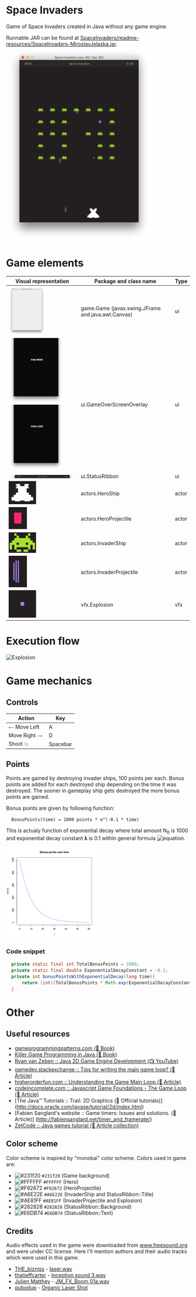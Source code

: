 # Space Invaders
Game of Space Invaders created in Java without any game engine.

Runnable JAR can be found at [SpaceInvaders/readme-resources/SpaceInvaders-MiroslavJelaska.jar](https://github.com/MiroslavJelaska/SpaceInvaders/blob/master/readme-resources/SpaceInvaders-MiroslavJelaska.jar?raw=true).
<img src="readme-resources/screenshot2.png" alt="Screenshot" width="400"/>

# Game elements
Visual representation | Package and class name | Type
------------ | ------------- | -------------
<img src="readme-resources/JFrame and Canvas.png" alt="JFrame and Canvas" width="100"/> | game.Game (javax.swing.JFrame and java.awt.Canvas) | ui
<img src="readme-resources/GameOverScreenOverlay - You Won.png" alt="GameOverScreenOverlay - You Won" width="150"/> <img src="readme-resources/GameOverScreenOverlay - You Lost.png" alt="GameOverScreenOverlay - You Lost" width="150"/> | ui.GameOverScreenOverlay | ui
<img src="readme-resources/StatusRibbon.png" alt="StatusRibbon" width="350"/> | ui.StatusRibbon| ui
<img src="readme-resources/HeroShip.png" alt="HeroShip" width="75"/> | actors.HeroShip | actor
<img src="readme-resources/HeroProjectile.png" alt="HeroProjectile" width="50"/> | actors.HeroProjectile | actor
<img src="readme-resources/InvaderShip.png" alt="InvaderShip" width="75"/> | actors.InvaderShip | actor
<img src="readme-resources/InvaderProjectile - animation.gif" alt="InvaderProjectile" width="50"/> | actors.InvaderProjectile | actor
<img src="readme-resources/Explosion - animation.gif" alt="Explosion" width="75"/> | vfx.Explosion | vfx

# Execution flow
<img src="readme-resources/Flow diagram for SpaceInvaders.png" alt="Explosion" width="350"/> 

# Game mechanics
## Controls
| Action | Key      |
|--------|----------|
| ⤎ Move Left   | A       |
| Move Right ⤏  | D        |
| Shoot 💥 | Spacebar |

## Points
Points are gained by destroying invader ships, 100 points per each. Bonus points are added for each destroyed ship depending on the time it was destroyed. The sooner in gameplay ship gets destroyed the more bonus points are gained.

Bonus points are given by following function:
```
  BonusPoints(time) = 1000 points * e^(-0.1 * time)
```
This is actualy function of exponential decay where total amount N<sub>0</sub> is 1000 and exponential decay constant 𝛌 is 0.1 within general formula 
![equation](https://wikimedia.org/api/rest_v1/media/math/render/svg/baa07972d73b76745139edb5b4aa0aa3b9eac222).

<img src="readme-resources/bonus-points-plot.png" alt="Bonus points plot" width="250"/>

### Code snippet
``` Java
  private static final int TotalBonusPoints = 1000;
  private static final double ExponentialDecayConstant = -0.1;
  private int bonusPointsWithExponentialDecay(long time){
      return (int)(TotalBonusPoints * Math.exp(ExponentialDecayConstant * time));
  }
```

# Other

## Useful resources

* [gameprogrammingpatterns.com (📖 Book)](http://gameprogrammingpatterns.com/)
* [Killer Game Programming in Java (📖 Book)](https://www.amazon.com/Killer-Game-Programming-Andrew-Davison/dp/0596007302#immersive-view_1419346106105)
* [Ryan van Zeben :: Java 2D Game Engine Development (📺 YouTube)](https://www.youtube.com/playlist?list=PL8CAB66181A502179)
* [gamedev.stackexchange :: Tips for writing the main game loop? (📄 Article)](http://gamedev.stackexchange.com/questions/651/tips-for-writing-the-main-game-loop)
* [higherorderfun.com :: Understanding the Game Main Loop (📄 Article)](http://higherorderfun.com/blog/2010/08/17/understanding-the-game-main-loop/)
* [codeincomplete.com :: Javascript Game Foundations - The Game Loop (📄 Article)](http://codeincomplete.com/posts/javascript-game-foundations-the-game-loop/)
* [The Java™ Tutorials :: Trail: 2D Graphics (📄 Official tutorials)] (http://docs.oracle.com/javase/tutorial/2d/index.html)
* [Fabien Sanglard's website :: Game timers: Issues and solutions. (📄 Article)] (http://fabiensanglard.net/timer_and_framerate/)
* [ZetCode :: Java games tutorial (📄 Article collection)](http://zetcode.com/tutorials/javagamestutorial/)


## Color scheme
Color scheme is inspired by "monokai" color scheme. Colors used in game are:

* ![#231f20](http://placehold.it/15/231f20/000000?text=+) `#231f20` (Game background)
* ![#FFFFFF](http://placehold.it/15/FFFFFF/000000?text=+) `#FFFFFF` (Hero)
* ![#F92672](http://placehold.it/15/f03c15/000000?text=+) `#F92672` (HeroProjectile)
* ![#A6E22E](http://placehold.it/15/A6E22E/000000?text=+) `#A6E22E` (InvaderShip and StatusRibbon::Title)
* ![#AE81FF](http://placehold.it/15/AE81FF/000000?text=+) `#AE81FF` (InvaderProjectile and Explosion)
* ![#282828](http://placehold.it/15/282828/000000?text=+) `#282828` (StatusRibbon::Background)
* ![#E6DB74](http://placehold.it/15/E6DB74/000000?text=+) `#E6DB74` (StatusRibbon::Text)

## Credits
Audio effects used in the game were downloaded from www.freesound.org and were under CC license. Here I'll mention authors and their audio tracks which were used in this game.

* [THE_bizniss](https://www.freesound.org/people/THE_bizniss) - [laser.wav](https://www.freesound.org/people/THE_bizniss/sounds/39459/)
* [thatjeffcarter](https://www.freesound.org/people/thatjeffcarter) - [inception sound 3.wav](https://www.freesound.org/people/thatjeffcarter/sounds/106521)
* [Julien Matthey](https://www.freesound.org/people/Julien%20Matthey) - [JM_FX_Boom 01a.wav](https://www.freesound.org/people/Julien%20Matthey/sounds/201571)
* [qubodup](https://www.freesound.org/people/qubodup) - [Organic Laser Shot](https://www.freesound.org/people/qubodup/sounds/238991)
